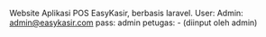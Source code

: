 Website Aplikasi POS EasyKasir, berbasis laravel.
User:
Admin: admin@easykasir.com
pass: admin
petugas: - (diinput oleh admin)
